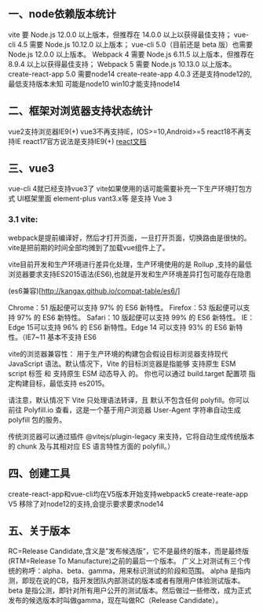 
## 一、node依赖版本统计
vite 要 Node.js 12.0.0 以上版本，但推荐在 14.0.0 以上以获得最佳支持；
vue-cli 4.5 需要 Node.js 10.12.0 以上版本；
vue-cli 5.0（目前还是 beta 版）也需要 Node.js 12.0.0 以上版本。
Webpack 4 需要 Node.js 6.11.5 以上版本，但推荐在 8.9.4 以上以获得最佳支持；
Webpack 5 需要 Node.js 10.13.0 以上版本。
create-react-app 5.0 需要node14
create-reate-app 4.0.3 还是支持node12的,最低支持版本未知 可能是node10
win10才能支持node14 

## 二、框架对浏览器支持状态统计
vue2支持浏览器IE9(+)
vue3不再支持IE，IOS>=10,Android>=5
react18不再支持IE
react17官方说法是支持IE9(+)
[react文档](https://reactjs.org/docs/react-dom.html)
## 三、vue3
vue-cli 4就已经支持vue3了
vite如果使用的话可能需要补充一下生产环境打包方式
UI框架里面 element-plus vant3.x等 是支持 Vue 3
### 3.1 vite:
webpack是提前编译好，然后才打开页面，一旦打开页面，切换路由是很快的。
vite是把前期的时间全部均摊到了加载vue组件上了。

vite目前开发和生产环境进行差异化处理，生产环境使用的是 Rollup ,支持的最低浏览器要求支持ES2015语法(ES6),也就是开发和生产环境差异打包可能存在隐患


(es6兼容)[http://kangax.github.io/compat-table/es6/]


Chrome：51 版起便可以支持 97% 的 ES6 新特性。
Firefox：53 版起便可以支持 97% 的 ES6 新特性。
Safari：10 版起便可以支持 99% 的 ES6 新特性。
IE：Edge 15可以支持 96% 的 ES6 新特性。Edge 14 可以支持 93% 的 ES6 新特性。（IE7~11 基本不支持 ES6


vite的浏览器兼容性：
用于生产环境的构建包会假设目标浏览器支持现代 JavaScript 语法。默认情况下，Vite 的目标浏览器是指能够 支持原生 ESM script 标签 和 支持原生 ESM 动态导入 的。
你也可以通过 build.target 配置项 指定构建目标，最低支持 es2015。

请注意，默认情况下 Vite 只处理语法转译，且 默认不包含任何 polyfill。你可以前往 Polyfill.io 查看，这是一个基于用户浏览器 User-Agent 字符串自动生成 polyfill 包的服务。

传统浏览器可以通过插件 @vitejs/plugin-legacy 来支持，它将自动生成传统版本的 chunk 及与其相对应 ES 语言特性方面的 polyfill。）

## 四、创建工具
create-react-app和vue-cli均在V5版本开始支持webpack5
create-reate-app V5 移除了对node12的支持,会提示要求要求node14
 

## 五、关于版本
RC=Release Candidate,含义是”发布候选版”，它不是最终的版本，而是最终版(RTM=Release To Manufacture)之前的最后一个版本。
广义上对测试有三个传统的称呼：alpha、beta、gamma，用来标识测试的阶段和范围。
alpha 是指内测，即现在说的CB，指开发团队内部测试的版本或者有限用户体验测试版本。
beta 是指公测，即针对所有用户公开的测试版本。然后做过一些修改，成为正式发布的候选版本时叫做gamma，现在叫做RC（Release Candidate）。
 
